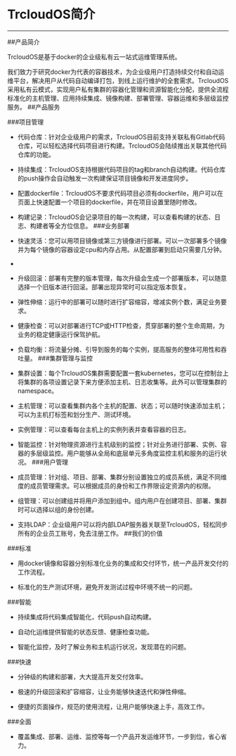 # TrcloudOS简介
----

##产品简介

TrcloudOS是基于docker的企业级私有云一站式运维管理系统。

我们致力于研究docker为代表的容器技术，为企业级用户打造持续交付和自动运维平台，解决用户从代码自动编译打包，到线上运行维护的全套需求。TrcloudOS采用私有云模式，实现用户私有集群的容器化管理和资源智能化分配，提供全流程标准化的主机管理、应用持续集成、镜像构建、部署管理、容器运维和多层级监控服务。
##产品服务

###项目管理

* 代码仓库：针对企业级用户的需求，TrcloudOS目前支持关联私有Gitlab代码仓库，可以轻松选择代码项目进行构建。TrcloudOS会陆续推出关联其他代码仓库的功能。

* 持续集成：TrcloudOS支持根据代码项目的tag和branch自动构建。代码仓库的push操作会自动触发一次构建保证项目镜像和开发进度同步。

* 配置dockerfile：TrcloudOS不要求代码项目必须有dockerfile，用户可以在页面上快速配置一个项目的dockerfile，并在项目设置里随时修改。
* 构建记录：TrcloudOS会记录项目的每一次构建，可以查看构建的状态、日志、构建者等全方位信息。
###业务部署

* 快速灵活：您可以用项目镜像或第三方镜像进行部署。可以一次部署多个镜像并为每个镜像的容器设定cpu和内存占用。从配置部署到启动只需要几分钟。
*
* 升级回滚：部署有完整的版本管理，每次升级会生成一个部署版本，可以随意选择一个旧版本进行回滚。部署出现异常时可以指定版本恢复。

* 弹性伸缩：运行中的部署可以随时进行扩容缩容，增减实例个数，满足业务要求。
* 健康检查：可以对部署进行TCP或HTTP检查，贯穿部署的整个生命周期，为业务的稳定健康运行保驾护航。

* 负载均衡：将流量分摊、引导到服务的每个实例，提高服务的整体可用性和吞吐量。
###集群管理与监控
* 集群设置：每个TrcloudOS集群需要配置一套kubernetes，您可以在控制台上将集群的各项设置记录下来方便添加主机、日志收集等。此外可以管理集群的namespace。

* 主机管理：可以查看集群内各个主机的配置、状态；可以随时快速添加主机；可以为主机打标签和划分生产、测试环境。
* 实例管理：可以查看每台主机上的实例列表并查看容器的日志。

* 智能监控：针对物理资源进行主机级别的监控；针对业务进行部署、实例、容器的多层级监控。用户能够从全局和底层单元多角度监控主机和服务的运行状况。
###用户管理

* 成员管理：针对组、项目、部署、集群分别设置独立的成员系统，满足不同维度的成员管理需求。可以根据成员的身份和工作界限设定资源内的权限。

* 组管理：可以创建组并将用户添加到组中。组内用户在创建项目、部署、集群时可以选择以组的身份创建。
* 支持LDAP：企业级用户可以将内部LDAP服务器关联至TrcloudOS，轻松同步所有的企业员工账号，免去注册工作。
##我们的价值

###标准

* 用docker镜像和容器分别标准化业务的集成和交付环节，统一产品开发交付的工作流程。

* 标准化的生产测试环境，避免开发测试过程中环境不统一的问题。

###智能

* 持续集成将代码集成智能化，代码push自动构建。
* 自动化运维提供智能的状态反馈、健康检查功能。

* 智能化监控，及时了解业务和主机运行状况，发现潜在的问题。

###快速

* 分钟级的构建和部署，大大提高开发交付效率。

* 极速的升级回滚和扩容缩容，让业务能够快速迭代和弹性伸缩。
* 便捷的页面操作，规范的使用流程，让用户能够快速上手，高效工作。

###全面

* 覆盖集成、部署、运维、监控等每一个产品开发运维环节，一步到位，省心省力。